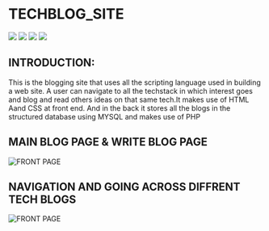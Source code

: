 # TECHBLOG_SITE
<img src="https://img.shields.io/badge/HTML-239120?style=for-the-badge&logo=html5&logoColor=white"> <img src="https://img.shields.io/badge/CSS-239120?&style=for-the-badge&logo=css3&logoColor=white">
<img src="https://img.shields.io/badge/PHP-777BB4?style=for-the-badge&logo=php&logoColor=white">
<img src="https://img.shields.io/badge/MySQL-00000F?style=for-the-badge&logo=mysql&logoColor=white">

## INTRODUCTION:<br>
This is the blogging site that uses all the scripting language used in building a web site.
A user can navigate to all the techstack in which interest goes and blog and read others ideas on that same tech.It makes use of HTML Aand CSS at front end.
And in the back it stores all the blogs in the structured database using MYSQL and makes use of PHP

## MAIN BLOG PAGE & WRITE BLOG PAGE

![FRONT PAGE](images/frontui.gif)

## NAVIGATION AND GOING ACROSS DIFFRENT TECH BLOGS

![FRONT PAGE](images/page.gif)
